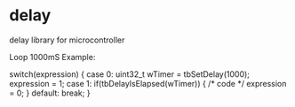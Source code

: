 # delay
delay library for microcontroller

Loop 1000mS Example:

switch(expression) {
  case 0:
    uint32_t wTimer = tbSetDelay(1000);
    expression = 1;
  case 1:
    if(tbDelayIsElapsed(wTimer)) {
      /* code */
      expression = 0;
    }
  default:
    break;
}

